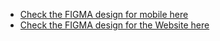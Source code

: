 - [Check the FIGMA design for mobile here](https://www.figma.com/proto/t806FyuWFnJKOB3joHsUy3/telehack?type=design&node-id=24-235&t=5qijP6Kam6ajlaes-0&scaling=scale-down&page-id=0%3A1&starting-point-node-id=2%3A6)
- [Check the FIGMA design for the Website here](https://www.figma.com/proto/t806FyuWFnJKOB3joHsUy3/telehack?type=design&node-id=24-235&t=5qijP6Kam6ajlaes-0&scaling=scale-down&page-id=0%3A1&starting-point-node-id=2%3A6](https://www.figma.com/file/zMhZq53et8prCRyEZxnXdv/Untitled?type=design&node-id=0%3A1&mode=design&t=UAom32uMj60erTEm-1)https://www.figma.com/file/zMhZq53et8prCRyEZxnXdv/Untitled?type=design&node-id=0%3A1&mode=design&t=UAom32uMj60erTEm-1)
